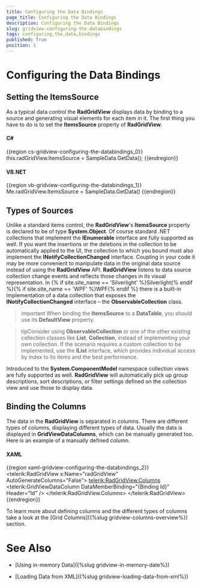 ```yaml
---
title: Configuring the Data Bindings
page_title: Configuring the Data Bindings
description: Configuring the Data Bindings
slug: gridview-configuring-the-databindings
tags: configuring,the,data,bindings
published: True
position: 1
---
```


# Configuring the Data Bindings

## Setting the ItemsSource

As a typical data control the __RadGridView__ displays data by binding to a source and generating visual elements for each item in it. The first thing you have to do is to set the __ItemsSource__ property of __RadGridView__.

#### __C#__

{{region cs-gridview-configuring-the-databindings_0}}
	this.radGridView.ItemsSource = SampleData.GetData();
{{endregion}}



#### __VB.NET__

{{region vb-gridview-configuring-the-databindings_1}}
	Me.radGridView.ItemsSource = SampleData.GetData()
{{endregion}}

## Types of Sources

Unlike a standard items control, the __RadGridView__'s __ItemsSource__ property is declared to be of type __System.Object__. Of course standard .NET collections that implement the __IEnumerable__ interface are fully supported as well. If you want the insertions or the deletions in the collection to be automatically applied to the UI, the collection to which you bound must also implement the __INotifyCollectionChanged__ interface. Coupling in your code it may be more convenient to manipulate data in the original data source instead of using the __RadGridView__ API. __RadGridView__ listens to data source collection change events and reflects those changes in its visual representation. In {% if site.site_name == 'Silverlight' %}Silverlight{% endif %}{% if site.site_name == 'WPF' %}WPF{% endif %} there is a built-in implementation of a data collection that exposes the __INotifyCollectionChanged__ interface – the __ObservableCollection<T>__ class.

>important When binding the **ItemsSource** to a **DataTable**, you should use its **DefaultView** property.

>tipConsider using __ObservableCollection<T>__ or one of the other existing collection classes like __List<T>__, __Collection<T>__, instead of implementing your own collection. If the scenario requires a custom collection to be implemented, use the __IList__ interface, which provides individual access by index to its items and the best performance.

Introduced to the __System.ComponentModel__ namespace collection views are fully supported as well. __RadGridView__ will automatically pick up group descriptions, sort descriptions, or filter settings defined on the collection view and use those to display data.

## Binding the Columns

The data in the __RadGridView__ is separated in columns. There are different types of columns, displaying different types of data. Usually the data is displayed in __GridViewDataColumns__, which can be manually generated too. Here is an example of a manually defined column.

#### __XAML__

{{region xaml-gridview-configuring-the-databindings_2}}
	<telerik:RadGridView x:Name="radGridView"
	                 AutoGenerateColumns="False">
	    <telerik:RadGridView.Columns>
	        <telerik:GridViewDataColumn DataMemberBinding="{Binding Id}"
	                                Header="Id" />
	    </telerik:RadGridView.Columns>
	</telerik:RadGridView>
{{endregion}}

To learn more about defining columns and the different types of columns take a look at the [Grid Columns]({%slug gridview-columns-overview%}) section.

# See Also

 * [Using in-memory Data]({%slug gridview-in-memory-date%})

 * [Loading Data from XML]({%slug gridview-loading-data-from-xml%})
